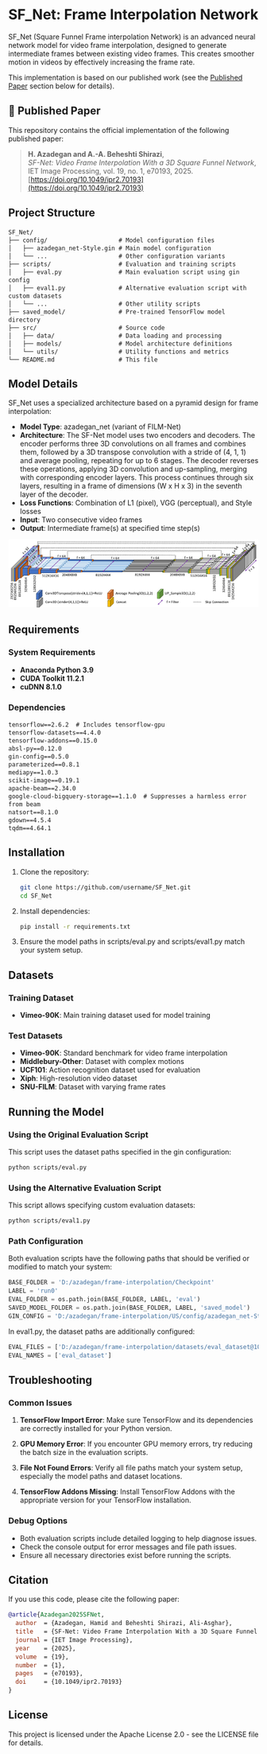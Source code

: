 # SF_Net: Frame Interpolation Network

SF_Net (Square Funnel Frame interpolation Network) is an advanced neural network model for video frame interpolation, designed to generate intermediate frames between existing video frames. This creates smoother motion in videos by effectively increasing the frame rate.

This implementation is based on our published work (see the [Published Paper](#-published-paper) section below for details).

## 📄 Published Paper

This repository contains the official implementation of the following published paper:

> **H. Azadegan and A.-A. Beheshti Shirazi**,  
> *SF-Net: Video Frame Interpolation With a 3D Square Funnel Network*,  
> IET Image Processing, vol. 19, no. 1, e70193, 2025.  
> [https://doi.org/10.1049/ipr2.70193](https://doi.org/10.1049/ipr2.70193)




## Project Structure

```
SF_Net/
├── config/                    # Model configuration files
│   ├── azadegan_net-Style.gin # Main model configuration
│   └── ...                    # Other configuration variants
├── scripts/                   # Evaluation and training scripts
│   ├── eval.py                # Main evaluation script using gin config
│   ├── eval1.py               # Alternative evaluation script with custom datasets
│   └── ...                    # Other utility scripts
├── saved_model/               # Pre-trained TensorFlow model directory
├── src/                       # Source code
│   ├── data/                  # Data loading and processing
│   ├── models/                # Model architecture definitions
│   └── utils/                 # Utility functions and metrics
└── README.md                  # This file
```

## Model Details

SF_Net uses a specialized architecture based on a pyramid design for frame interpolation:

- **Model Type**: azadegan_net (variant of FILM-Net)
- **Architecture**: The SF-Net model uses two encoders and decoders. The encoder performs three 3D convolutions on all frames and combines them, followed by a 3D transpose convolution with a stride of (4, 1, 1) and average pooling, repeating for up to 6 stages. The decoder reverses these operations, applying 3D convolution and up-sampling, merging with corresponding encoder layers. This process continues through six layers, resulting in a frame of dimensions (W x H x 3) in the seventh layer of the decoder.
- **Loss Functions**: Combination of L1 (pixel), VGG (perceptual), and Style losses
- **Input**: Two consecutive video frames
- **Output**: Intermediate frame(s) at specified time step(s)

![SF-Net Structure](image.jpg)

## Requirements

### System Requirements

- **Anaconda Python 3.9**
- **CUDA Toolkit 11.2.1**
- **cuDNN 8.1.0**

### Dependencies

```
tensorflow==2.6.2  # Includes tensorflow-gpu
tensorflow-datasets==4.4.0
tensorflow-addons==0.15.0
absl-py==0.12.0
gin-config==0.5.0
parameterized==0.8.1
mediapy==1.0.3
scikit-image==0.19.1
apache-beam==2.34.0
google-cloud-bigquery-storage==1.1.0  # Suppresses a harmless error from beam
natsort==8.1.0
gdown==4.5.4
tqdm==4.64.1
```

## Installation

1. Clone the repository:
   ```bash
   git clone https://github.com/username/SF_Net.git
   cd SF_Net
   ```

2. Install dependencies:
   ```bash
   pip install -r requirements.txt
   ```

3. Ensure the model paths in scripts/eval.py and scripts/eval1.py match your system setup.

## Datasets

### Training Dataset

- **Vimeo-90K**: Main training dataset used for model training

### Test Datasets

- **Vimeo-90K**: Standard benchmark for video frame interpolation
- **Middlebury-Other**: Dataset with complex motions
- **UCF101**: Action recognition dataset used for evaluation
- **Xiph**: High-resolution video dataset
- **SNU-FILM**: Dataset with varying frame rates

## Running the Model

### Using the Original Evaluation Script

This script uses the dataset paths specified in the gin configuration:

```bash
python scripts/eval.py
```

### Using the Alternative Evaluation Script

This script allows specifying custom evaluation datasets:

```bash
python scripts/eval1.py
```

### Path Configuration

Both evaluation scripts have the following paths that should be verified or modified to match your system:

```python
BASE_FOLDER = 'D:/azadegan/frame-interpolation/Checkpoint'
LABEL = 'run0'
EVAL_FOLDER = os.path.join(BASE_FOLDER, LABEL, 'eval')
SAVED_MODEL_FOLDER = os.path.join(BASE_FOLDER, LABEL, 'saved_model')
GIN_CONFIG = 'D:/azadegan/frame-interpolation/US/config/azadegan_net-Style.gin'
```

In eval1.py, the dataset paths are additionally configured:

```python
EVAL_FILES = ['D:/azadegan/frame-interpolation/datasets/eval_dataset@10']
EVAL_NAMES = ['eval_dataset']
```

## Troubleshooting

### Common Issues

1. **TensorFlow Import Error**: Make sure TensorFlow and its dependencies are correctly installed for your Python version.

2. **GPU Memory Error**: If you encounter GPU memory errors, try reducing the batch size in the evaluation scripts.

3. **File Not Found Errors**: Verify all file paths match your system setup, especially the model paths and dataset locations.

4. **TensorFlow Addons Missing**: Install TensorFlow Addons with the appropriate version for your TensorFlow installation.

### Debug Options

- Both evaluation scripts include detailed logging to help diagnose issues.
- Check the console output for error messages and file path issues.
- Ensure all necessary directories exist before running the scripts.

## Citation
If you use this code, please cite the following paper:

```bibtex
@article{Azadegan2025SFNet,
  author  = {Azadegan, Hamid and Beheshti Shirazi, Ali-Asghar},
  title   = {SF-Net: Video Frame Interpolation With a 3D Square Funnel Network},
  journal = {IET Image Processing},
  year    = {2025},
  volume  = {19},
  number  = {1},
  pages   = {e70193},
  doi     = {10.1049/ipr2.70193}
}
```

## License

This project is licensed under the Apache License 2.0 - see the LICENSE file for details.
